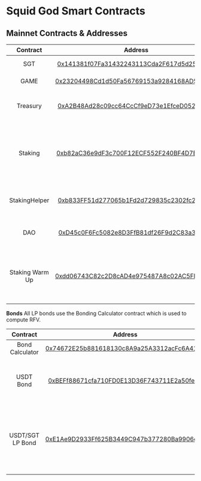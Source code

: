 # Squid God Smart Contracts

## Mainnet Contracts & Addresses

|Contract       | Address                                                                                                            | Notes   |
|:-------------:|:-------------------------------------------------------------------------------------------------------------------:|-------|
|SGT            |[0x141381f07Fa31432243113Cda2F617d5d255d39a](https://bscscan.com/address/0x141381f07Fa31432243113Cda2F617d5d255d39a)| Main Token Contract|
|GAME           |[0x23204498Cd1d50Fa56769153a9284168AD5A4B50](https://bscscan.com/address/0x23204498Cd1d50Fa56769153a9284168AD5A4B50)| Staked SGT|
|Treasury       |[0xA2B48Ad28c09cc64CcCf9eD73e1EfceD052877d5](https://bscscan.com/address/0xA2B48Ad28c09cc64CcCf9eD73e1EfceD052877d5)| Squid God Treasury holds all the assets        |
| Staking |[0xb82aC36e9dF3c700F12ECF552F240BF4D7B7a212](https://bscscan.com/address/0xb82aC36e9dF3c700F12ECF552F240BF4D7B7a212)| Main Staking contract responsible for calling rebase every 8 hours|
|StakingHelper  |[0xb833FF51d277065b1Fd2d729835c2302fc2Fe5D0](https://bscscan.com/address/0xb833FF51d277065b1Fd2d729835c2302fc2Fe5D0)| Helper Contract to Stake with 0 warmup |
|DAO            |[0xD45c0F6Fc5082e8D3FfB81df26F9d2C83a3bF01e](https://bscscan.com/address/0xD45c0F6Fc5082e8D3FfB81df26F9d2C83a3bF01e)|Storage Wallet for DAO under MS |
|Staking Warm Up|[0xdd06743C82c2D8cAD4e975487A8c02AC5FD9E1B5](https://bscscan.com/address/0xdd06743C82c2D8cAD4e975487A8c02AC5FD9E1B5)| Instructs the Staking contract when a user can claim GAME |


**Bonds**
All LP bonds use the Bonding Calculator contract which is used to compute RFV. 

|Contract       | Address                                                                                                            | Notes   |
|:-------------:|:-------------------------------------------------------------------------------------------------------------------:|-------|
|Bond Calculator|[0x74672E25b881618130c8A9a25A3312acFc6A4162](https://bscscan.com/address/0x74672E25b881618130c8A9a25A3312acFc6A4162)| |
|USDT Bond|[0xBEFf88671cfa710FD0E13D36F743711E2a50fe81](https://bscscan.com/address/0xBEFf88671cfa710FD0E13D36F743711E2a50fe81)| Main bond managing serve mechanics for SGT/USDT|
|USDT/SGT LP Bond|[0xE1Ae9D2933Ff625B3449C947b377280Ba9906c20](https://bscscan.com/address/0xE1Ae9D2933Ff625B3449C947b377280Ba9906c20)| Manages mechanism for the protocol to buy back its own liquidity from the pair. |


